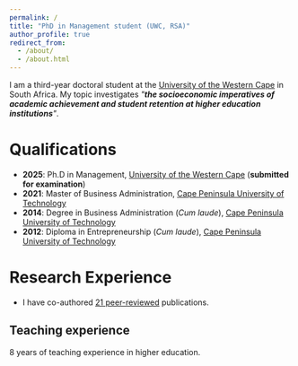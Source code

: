 ```yaml
---
permalink: /
title: "PhD in Management student (UWC, RSA)"
author_profile: true
redirect_from: 
  - /about/
  - /about.html
---
```


I am a third-year doctoral student at the [University of the Western Cape](https://www.uwc.ac.za/) in South Africa. My topic investigates _"**the socioeconomic imperatives of academic achievement and student retention at higher education institutions**"_. 

Qualifications
======
* **2025**: Ph.D in Management, [University of the Western Cape](https://www.uwc.ac.za/) (**submitted for examination**)
* **2021**: Master of Business Administration, [Cape Peninsula University of Technology](https://www.cput.ac.za/)
* **2014**: Degree in Business Administration (_Cum laude_), [Cape Peninsula University of Technology](https://www.cput.ac.za/)
* **2012**: Diploma in Entrepreneurship (_Cum laude_), [Cape Peninsula University of Technology](https://www.cput.ac.za/)

Research Experience
======
* I have co-authored [21 peer-reviewed](https://drluckysibanda.github.io/publications/) publications.

Teaching experience
------
8 years of teaching experience in higher education.
